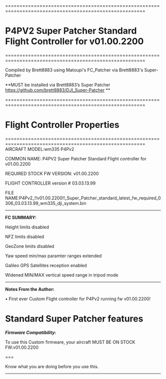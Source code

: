 =======================================================================================================

# P4PV2 Super Patcher Standard Flight Controller for v01.00.2200 

=======================================================================================================

Compiled by Brett8883 using Matoupi's FC_Patcher via Brett8883's Super-Patcher

**MUST be installed via Brett8883’s Super Patcher https://github.com/brett8883/DJI_Super-Patcher **

=======================================================================================================
# Flight Controller Properties
=======================================================================================================
AIRCRAFT MODEL:wm335 P4Pv2

COMMON NAME: P4PV2 Super Patcher Standard Flight controller for v01.00.2200

REQUIRED STOCK FW VERSION: v01.00.2200

FLIGHT CONTROLLER version # 03.03.13.99

FILE NAME:P4Pv2_!!v01.00.2200!!_Super_Patcher_standard_latest_fw_required_0306_03.03.13.99_wm335_dji_system.bin

-------------------------------------------------------------------------------------------------------

**FC SUMMARY:**

Height limits disabled 

NFZ limits disabled 

GeoZone limits disabled 

Yaw speed min/max paramter ranges extended 

Galileo GPS Satellites reception enabled

Widened MIN/MAX vertical speed range in tripod mode

*******************************************************************************************

**Notes From the Author:**

• First ever Custom Flight controller for P4Pv2 running fw v01.00.2200!

Standard Super Patcher features
============================================================================================

***Firmware Compatibility:***

To use this Custom firmware, your aircraft MUST BE ON STOCK FW:v01.00.2200

===

Know what you are doing before you use this.

********************************************************************************************




